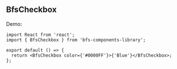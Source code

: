 ## BfsCheckbox

Demo:

```tsx
import React from 'react';
import { BfsCheckbox } from 'bfs-components-library';

export default () => {
  return <BfsCheckbox color={'#0000FF'}>{'Blue'}</BfsCheckbox>;
};
```
